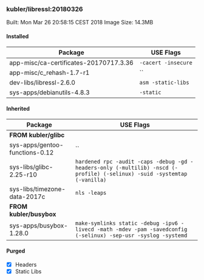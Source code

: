 ### kubler/libressl:20180326

Built: Mon Mar 26 20:58:15 CEST 2018
Image Size: 14.3MB

#### Installed
Package | USE Flags
--------|----------
app-misc/ca-certificates-20170717.3.36 | `-cacert -insecure`
app-misc/c_rehash-1.7-r1 | ``
dev-libs/libressl-2.6.0 | `asm -static-libs`
sys-apps/debianutils-4.8.3 | `-static`
#### Inherited
Package | USE Flags
--------|----------
**FROM kubler/glibc** |
sys-apps/gentoo-functions-0.12 | ``
sys-libs/glibc-2.25-r10 | `hardened rpc -audit -caps -debug -gd -headers-only (-multilib) -nscd (-profile) (-selinux) -suid -systemtap (-vanilla)`
sys-libs/timezone-data-2017c | `nls -leaps`
**FROM kubler/busybox** |
sys-apps/busybox-1.28.0 | `make-symlinks static -debug -ipv6 -livecd -math -mdev -pam -savedconfig (-selinux) -sep-usr -syslog -systemd`
#### Purged
- [x] Headers
- [x] Static Libs
